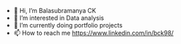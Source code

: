 - 👋 Hi, I’m Balasubramanya CK
- 👀 I’m interested in Data analysis 
- 🌱 I’m currently doing portfolio projects
- 📫 How to reach me https://www.linkedin.com/in/bck98/

<!---
Balusanu/Balusanu is a ✨ special ✨ repository because its `README.md` (this file) appears on your GitHub profile.
You can click the Preview link to take a look at your changes.
--->
